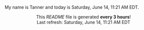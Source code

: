 My name is Tanner and today is Saturday, June 14, 11:21 AM EDT.

<p align="center">This <i>README</i> file is generated <b>every 3 hours</b>!</br>Last refresh: Saturday, June 14, 11:21 AM EDT<br /></p>
